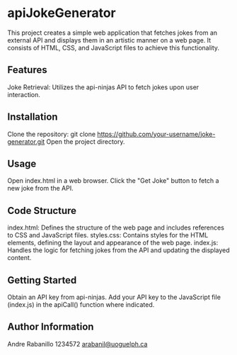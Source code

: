 # apiJokeGenerator

This project creates a simple web application that fetches jokes from an external API and displays them in an artistic manner on a web page. It consists of HTML, CSS, and JavaScript files to achieve this functionality.

## Features
Joke Retrieval: Utilizes the api-ninjas API to fetch jokes upon user interaction.

## Installation
Clone the repository: git clone https://github.com/your-username/joke-generator.git
Open the project directory.


## Usage
Open index.html in a web browser.
Click the "Get Joke" button to fetch a new joke from the API.

## Code Structure
index.html: Defines the structure of the web page and includes references to CSS and JavaScript files.
styles.css: Contains styles for the HTML elements, defining the layout and appearance of the web page.
index.js: Handles the logic for fetching jokes from the API and updating the displayed content.

## Getting Started
Obtain an API key from api-ninjas.
Add your API key to the JavaScript file (index.js) in the apiCall() function where indicated.

## Author Information

Andre Rabanillo
1234572
arabanil@uoguelph.ca
